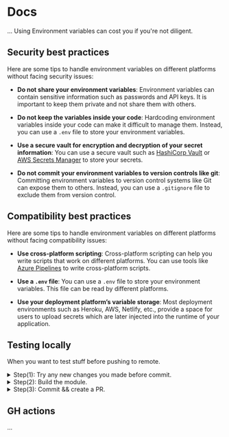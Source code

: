 # Docs

... Using Environment variables can cost you if you're not diligent.

## **Security best practices**

Here are some tips to handle environment variables on different platforms
without facing security issues:

- **Do not share your environment variables**: Environment variables can contain
  sensitive information such as passwords and API keys. It is important to keep
  them private and not share them with others.

- **Do not keep the variables inside your code**: Hardcoding environment
  variables inside your code can make it difficult to manage them. Instead, you
  can use a `.env` file to store your environment variables.

- **Use a secure vault for encryption and decryption of your secret
  information**: You can use a secure vault such as
  [HashiCorp Vault](https://www.vaultproject.io/) or
  [AWS Secrets Manager](https://aws.amazon.com/secrets-manager/) to store your
  secrets.

- **Do not commit your environment variables to version controls like git**:
  Committing environment variables to version control systems like Git can
  expose them to others. Instead, you can use a `.gitignore` file to exclude
  them from version control.

## **Compatibility best practices**

Here are some tips to handle environment variables on different platforms
without facing compatibility issues:

- **Use cross-platform scripting**: Cross-platform scripting can help you write
  scripts that work on different platforms. You can use tools like
  [Azure Pipelines](https://learn.microsoft.com/en-us/azure/devops/pipelines/scripts/cross-platform-scripting?view=azure-devops)
  to write cross-platform scripts.

- **Use a `.env` file**: You can use a `.env` file to store your environment
  variables. This file can be read by different platforms.

- **Use your deployment platform’s variable storage**: Most deployment
  environments such as Heroku, AWS, Netlify, etc., provide a space for users to
  upload secrets which are later injected into the runtime of your application.

## **Testing locally**

When you want to test stuff before pushing to remote.

<details>
  <summary>Step(1): Try any new changes you made before commit.</summary>

⤷ **& preBuild.ps1**

- Create `preBuild.ps1` and paste the following script

```PowerShell
Write-Host "[+] Test Module Import ..." -f Green
[IO.Path]::Combine((Split-Path $MyInvocation.MyCommand.Path),"dotEnv.psm1") | Import-Module
Write-Host "    Done." -f DarkGreen
# Do other stuff with the module ...
```

- Run the script

```PowerShell
./preBuild.ps1
```

If everything works fine, then you can build the module.

</details>

<details>
  <summary>Step(2): Build the
module.</summary>

⤷ **Run the build script and tests.**

```PowerShell
build.ps1 -Task test
```

If tests (Intergration, Freature and module tests) pass, then create your pull
request.

</details>

<details>
  <summary>Step(3): Commit && create a PR.</summary>

⤷ **You already know how to do this step.**

Remember to follow the contribution guidelines.

</details>

## **GH actions**

...
